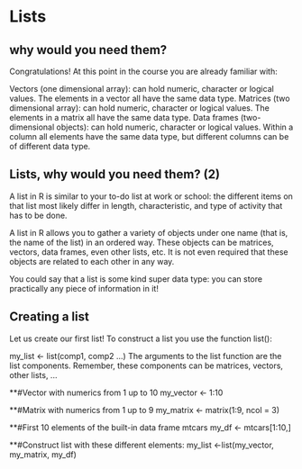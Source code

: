 # Lists 
## why would you need them?

Congratulations! At this point in the course you are already familiar with:

Vectors (one dimensional array): can hold numeric, character or logical values. The elements in a vector all have the same data type.
Matrices (two dimensional array): can hold numeric, character or logical values. The elements in a matrix all have the same data type.
Data frames (two-dimensional objects): can hold numeric, character or logical values. Within a column all elements have the same data type, but different columns can be of different data type.

## Lists, why would you need them? (2)

A list in R is similar to your to-do list at work or school: the different items on that list most likely differ in length, characteristic, and type of activity that has to be done.

A list in R allows you to gather a variety of objects under one name (that is, the name of the list) in an ordered way. These objects can be matrices, vectors, data frames, even other lists, etc. It is not even required that these objects are related to each other in any way.

You could say that a list is some kind super data type: you can store practically any piece of information in it!

## Creating a list

Let us create our first list! To construct a list you use the function list():

my_list <- list(comp1, comp2 ...)
The arguments to the list function are the list components. Remember, these components can be matrices, vectors, other lists, ...

**#Vector with numerics from 1 up to 10
my_vector <- 1:10 

**#Matrix with numerics from 1 up to 9
my_matrix <- matrix(1:9, ncol = 3)

**#First 10 elements of the built-in data frame mtcars
my_df <- mtcars[1:10,]

**#Construct list with these different elements:
my_list <-list(my_vector, my_matrix, my_df)
